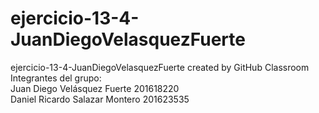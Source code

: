 # ejercicio-13-4-JuanDiegoVelasquezFuerte
ejercicio-13-4-JuanDiegoVelasquezFuerte created by GitHub Classroom
Integrantes del grupo: <br>
Juan Diego Velásquez Fuerte 201618220 <br>
Daniel Ricardo Salazar Montero 201623535
